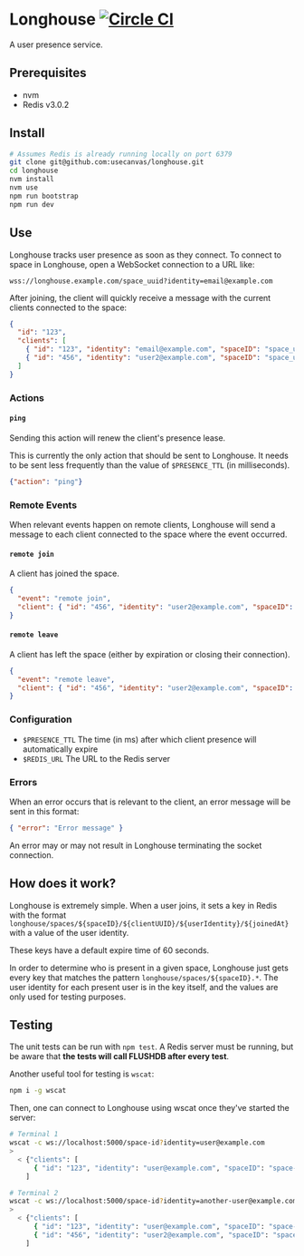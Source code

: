 # Longhouse [![Circle CI](https://circleci.com/gh/usecanvas/longhouse.svg?style=svg&circle-token=e95e3468f9e06bfea17fa9321426ef52dd3bca8e)](https://circleci.com/gh/usecanvas/longhouse)

A user presence service.

## Prerequisites

- nvm
- Redis v3.0.2

## Install

```sh
# Assumes Redis is already running locally on port 6379
git clone git@github.com:usecanvas/longhouse.git
cd longhouse
nvm install
nvm use
npm run bootstrap
npm run dev
```

## Use

Longhouse tracks user presence as soon as they connect. To connect to space in
Longhouse, open a WebSocket connection to a URL like:

```
wss://longhouse.example.com/space_uuid?identity=email@example.com
```

After joining, the client will quickly receive a message with the current
clients connected to the space:

```json
{
  "id": "123",
  "clients": [
    { "id": "123", "identity": "email@example.com", "spaceID": "space_uuid", "joinedAt": "2015-06-05T21:09:26.480Z" },
    { "id": "456", "identity": "user2@example.com", "spaceID": "space_uuid", "joinedAt": "2015-06-05T21:09:28.493Z" }
  ]
}
```

### Actions

#### `ping`

Sending this action will renew the client's presence lease.

This is currently the only action that should be sent to Longhouse. It needs to
be sent less frequently than the value of `$PRESENCE_TTL` (in milliseconds).

```json
{"action": "ping"}
```

### Remote Events

When relevant events happen on remote clients, Longhouse will send a message to
each client connected to the space where the event occurred.

#### `remote join`

A client has joined the space.

```json
{
  "event": "remote join",
  "client": { "id": "456", "identity": "user2@example.com", "spaceID": "space_uuid", "joinedAt": "2015-06-05T21:09:28.493Z" }
}
```

#### `remote leave`

A client has left the space (either by expiration or closing their connection).

```json
{
  "event": "remote leave",
  "client": { "id": "456", "identity": "user2@example.com", "spaceID": "space_uuid", "joinedAt": "2015-06-05T21:09:28.493Z" }
}
```

### Configuration

- `$PRESENCE_TTL` The time (in ms) after which client presence will
  automatically expire
- `$REDIS_URL` The URL to the Redis server

### Errors

When an error occurs that is relevant to the client, an error message will be
sent in this format:

```json
{ "error": "Error message" }
```

An error may or may not result in Longhouse terminating the socket connection.

## How does it work?

Longhouse is extremely simple. When a user joins, it sets a key in Redis with
the format `longhouse/spaces/${spaceID}/${clientUUID}/${userIdentity}/${joinedAt}` with a
value of the user identity.

These keys have a default expire time of 60 seconds.

In order to determine who is present in a given space, Longhouse just gets every
key that matches the pattern `longhouse/spaces/${spaceID}.*`. The user identity
for each present user is in the key itself, and the values are only used for
testing purposes.

## Testing

The unit tests can be run with `npm test`. A Redis server must be running, but
be aware that **the tests will call FLUSHDB after every test**.

Another useful tool for testing is `wscat`:

```bash
npm i -g wscat
```

Then, one can connect to Longhouse using wscat once they've started the
server:

```bash
# Terminal 1
wscat -c ws://localhost:5000/space-id?identity=user@example.com
>
  < {"clients": [
      { "id": "123", "identity": "user@example.com", "spaceID": "space-id", "joinedAt": "2015-06-05T21:09:26.480Z" }
    ]

# Terminal 2
wscat -c ws://localhost:5000/space-id?identity=another-user@example.com
>
  < {"clients": [
      { "id": "123", "identity": "user@example.com", "spaceID": "space-id", "joinedAt": "2015-06-05T21:09:26.480Z" },
      { "id": "456", "identity": "user2@example.com", "spaceID": "space-id", "joinedAt": "2015-06-05T21:09:28.493Z" }
    ]
```
